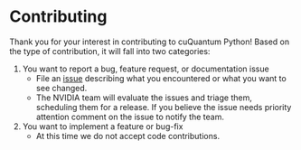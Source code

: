 # Contributing

Thank you for your interest in contributing to cuQuantum Python! Based on the type of contribution, it will fall into two categories:

1. You want to report a bug, feature request, or documentation issue
    - File an [issue](https://github.com/NVIDIA/cuQuantum/issues/new)
    describing what you encountered or what you want to see changed.
    - The NVIDIA team will evaluate the issues and triage them, scheduling
    them for a release. If you believe the issue needs priority attention
    comment on the issue to notify the team.
2. You want to implement a feature or bug-fix
    - At this time we do not accept code contributions.
